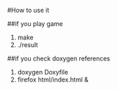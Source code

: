 #How to use it

##if you play game 

1. make
2. ./result

##if you check doxygen references

1. doxygen Doxyfile
2. firefox html/index.html &
